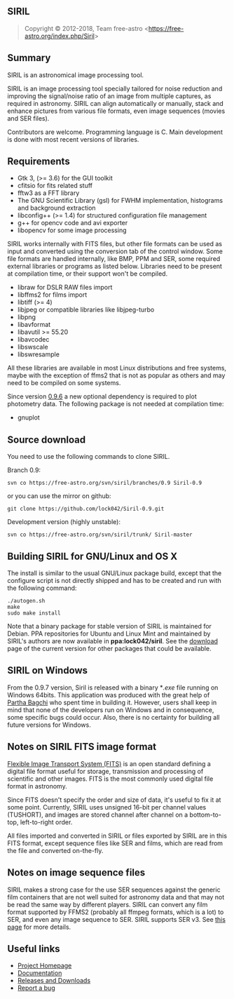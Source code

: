 SIRIL
-------

> Copyright &copy; 2012-2018, Team free-astro
> <<https://free-astro.org/index.php/Siril>>

Summary
-------
SIRIL is an astronomical image processing tool.

SIRIL is an image processing tool specially tailored for noise reduction and improving the
signal/noise ratio of an image from multiple captures, as required in astronomy.
SIRIL can align automatically or manually, stack and enhance pictures from various file formats,
even image sequences (movies and SER files).

Contributors are welcome. Programming language is C.
Main development is done with most recent versions of libraries.

Requirements
------------
 * Gtk 3, (>= 3.6) for the GUI toolkit
 * cfitsio for fits related stuff
 * fftw3 as a FFT library
 * The GNU Scientific Library (gsl) for FWHM implementation, histograms and background extraction
 * libconfig++ (>= 1.4) for structured configuration file management
 * g++ for opencv code and avi exporter
 * libopencv for some image processing

SIRIL works internally with FITS files, but other file formats can be used as
input and converted using the conversion tab of the control window. Some file
formats are handled internally, like BMP, PPM and SER, some required external
libraries or programs as listed below. Libraries need to be present at
compilation time, or their support won't be compiled.

 * libraw for DSLR RAW files import
 * libffms2 for films import
 * libtiff (>= 4)
 * libjpeg or compatible libraries like libjpeg-turbo
 * libpng
 * libavformat
 * libavutil >= 55.20
 * libavcodec
 * libswscale
 * libswresample

All these libraries are available in most Linux distributions and free systems,
maybe with the exception of ffms2 that is not as popular as others and may need
to be compiled on some systems.

Since version [0.9.6](http://free-astro.org/index.php?title=Siril:0.9.6) a new optional 
dependency is required to plot photometry data. The following package is not needed 
at compilation time:

 * gnuplot
 
Source download
---------------

You need to use the following commands to clone SIRIL.

Branch 0.9:

    svn co https://free-astro.org/svn/siril/branches/0.9 Siril-0.9
    
or you can use the mirror on github:

    git clone https://github.com/lock042/Siril-0.9.git 

Development version (highly unstable):

    svn co https://free-astro.org/svn/siril/trunk/ Siril-master
 

Building SIRIL for GNU/Linux and OS X
-------------------------------------
The install is similar to the usual GNU/Linux package build, except that the
configure script is not directly shipped and has to be created and run with the
following command:

    ./autogen.sh
    make
    sudo make install

Note that a binary package for stable version of SIRIL is maintained for Debian. 
PPA repositories for Ubuntu and Linux Mint and maintained by SIRIL's authors are
now available in **ppa:lock042/siril**.
See the [download](https://free-astro.org/index.php?title=Siril:releases) page 
of the current version for other packages that could be available.

SIRIL on Windows
----------------
From the 0.9.7 version, Siril is released with a binary **.exe* file running on Windows 64bits. 
This application was produced with the great help of [Partha Bagchi](https://www.partha.com/)
who spent time in building it. However, users shall keep in mind that none of the
developers run on Windows and in consequence, some specific bugs could occur.
Also, there is no certainty for building all future versions for Windows.

Notes on SIRIL FITS image format
--------------------------------
[Flexible Image Transport System (FITS)](https://en.wikipedia.org/wiki/FITS) is an open
standard defining a digital file format useful for storage, transmission and processing
of scientific and other images.
FITS is the most commonly used digital file format in astronomy.

Since FITS doesn't specify the order and size of data, it's useful to fix it at
some point. Currently, SIRIL uses unsigned 16-bit per channel values (TUSHORT),
and images are stored channel after channel on a bottom-to-top, left-to-right
order.

All files imported and converted in SIRIL or files exported by SIRIL are in this
FITS format, except sequence files like SER and films, which are read from the
file and converted on-the-fly.

Notes on image sequence files
-----------------------------
SIRIL makes a strong case for the use SER sequences against the generic film
containers that are not well suited for astronomy data and that may not be read
the same way by different players. SIRIL can convert any film format supported
by FFMS2 (probably all ffmpeg formats, which is a lot) to SER, and even any
image sequence to SER.
SIRIL supports SER v3. See [this page](https://free-astro.org/index.php/SER) for more details.

Useful links
------------
 * [Project Homepage](http://free-astro.org/index.php/Siril)
 * [Documentation](http://free-astro.org/siril_doc-en/#Reference_documentation_1)
 * [Releases and Downloads](http://free-astro.org/index.php?title=Siril:releases)
 * [Report a bug](https://free-astro.org/bugs/view_all_bug_page.php)
